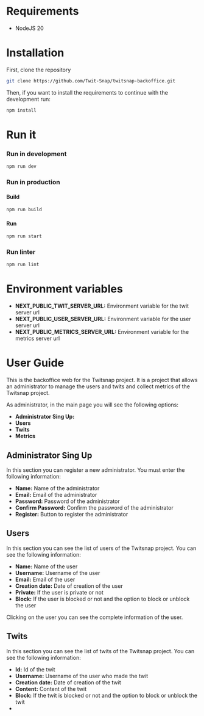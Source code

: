 # Requirements
- NodeJS 20

# Installation

First, clone the repository

``` bash
git clone https://github.com/Twit-Snap/twitsnap-backoffice.git
```
Then, if you want to install the requirements to continue with the development run:

``` bash
npm install
```

# Run it

### Run in development

```bash
npm run dev
```

### Run in production

#### Build

```bash
npm run build
```

#### Run

```bash
npm run start
```

### Run linter

```bash
npm run lint
```


# Environment variables

- **NEXT_PUBLIC_TWIT_SERVER_URL:** Environment variable for the twit server url
- **NEXT_PUBLIC_USER_SERVER_URL:** Environment variable for the user server url
- **NEXT_PUBLIC_METRICS_SERVER_URL:** Environment variable for the metrics server url




# User Guide 

This is the backoffice web for the Twitsnap project. It is a project that allows an administrator to manage the users and twits and collect metrics of the Twitsnap project.

As administrator, in the main page you will see the following options:

- **Administrator Sing Up:** 
- **Users**
- **Twits** 
- **Metrics** 

## Administrator Sing Up

In this section you can register a new administrator. You must enter the following information:

- **Name:** Name of the administrator
- **Email:** Email of the administrator
- **Password:** Password of the administrator
- **Confirm Password:** Confirm the password of the administrator
- **Register:** Button to register the administrator

## Users

In this section you can see the list of users of the Twitsnap project. You can see the following information:

- **Name:** Name of the user
- **Username:** Username of the user
- **Email:** Email of the user
- **Creation date:** Date of creation of the user
- **Private:** If the user is private or not
- **Block:** If the user is blocked or not and the option to block or unblock the user

Clicking on the user you can see the complete information of the user.

## Twits

In this section you can see the list of twits of the Twitsnap project. You can see the following information:

- **Id:** Id of the twit
- **Username:** Username of the user who made the twit
- **Creation date:** Date of creation of the twit
- **Content:** Content of the twit
- **Block:** If the twit is blocked or not and the option to block or unblock the twit
- 